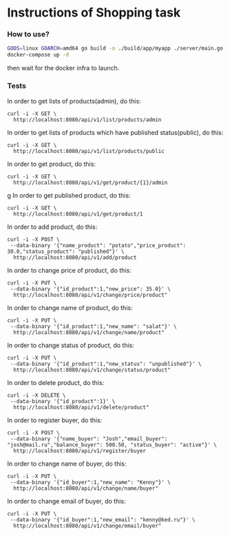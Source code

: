 # Instructions of Shopping task

### How to use?

```sh
GOOS=linux GOARCH=amd64 go build -o ./build/app/myapp ./server/main.go
docker-compose up -d
```

then wait for the docker infra to launch.

### Tests

In order to get lists of products(admin), do this:

```
curl -i -X GET \
  http://localhost:8080/api/v1/list/products/admin
  ```

In order to get lists of products which have published status(public), do this:

```
curl -i -X GET \
  http://localhost:8080/api/v1/list/products/public
```

In order to get product, do this:

```
curl -i -X GET \
  http://localhost:8080/api/v1/get/product/{1}/admin
  ```

g
 In order to get published product, do this:

```
curl -i -X GET \
  http://localhost:8080/api/v1/get/product/1
  ```

In order to add product, do this:

```
curl -i -X POST \
 --data-binary '{"name_product": "potato","price_product": 30.0,"status_product": "published"}' \
  http://localhost:8080/api/v1/add/product
  ```

 In order to change price of product, do this:

```
curl -i -X PUT \
 --data-binary '{"id_product":1,"new_price": 35.0}' \
  http://localhost:8080/api/v1/change/price/product"
  ```

 In order to change name of product, do this:

```
curl -i -X PUT \
 --data-binary '{"id_product":1,"new_name": "salat"}' \
  http://localhost:8080/api/v1/change/name/product"
  ```

   In order to change status of product, do this:

```
curl -i -X PUT \
 --data-binary '{"id_product":1,"new_status": "unpublished"}' \
  http://localhost:8080/api/v1/change/status/product"
  ```


 In order to delete product, do this:

```
curl -i -X DELETE \
 --data-binary '{"id_product":1}' \
  http://localhost:8080/api/v1/delete/product"
  ```



In order to register buyer, do this:

```
curl -i -X POST \
 --data-binary '{"name_buyer": "Josh","email_buyer": "josh@mail.ru","balance_buyer": 500.50, "status_buyer": "active"}' \
  http://localhost:8080/api/v1/register/buyer
  ```

 In order to change name of buyer, do this:

```
curl -i -X PUT \
 --data-binary '{"id_buyer":1,"new_name": "Kenny"}' \
  http://localhost:8080/api/v1/change/name/buyer"
  ```

   In order to change email of buyer, do this:

```
curl -i -X PUT \
 --data-binary '{"id_buyer":1,"new_email": "kenny@ked.ru"}' \
  http://localhost:8080/api/v1/change/email/buyer"
  ```
